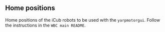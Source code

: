 ## Home positions

Home positions of the iCub robots to be used with the `yarpmotorgui`. Follow the instructions in the `WBC main README`.
